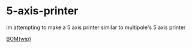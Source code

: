 # 5-axis-printer
im attempting to make a 5 axis printer similar to multipole's 5 axis printer

[BOM(wip)](https://1drv.ms/x/c/a3f42e945c9caa44/EbQFKpQWxlxJoD3NqtjWvSIBQ96Bu_KVVyi092GPrF79ng?e=d1bzi9)
